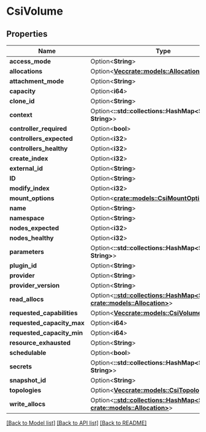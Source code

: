 # CsiVolume

## Properties

Name | Type | Description | Notes
------------ | ------------- | ------------- | -------------
**access_mode** | Option<**String**> |  | [optional]
**allocations** | Option<[**Vec<crate::models::AllocationListStub>**](AllocationListStub.md)> |  | [optional]
**attachment_mode** | Option<**String**> |  | [optional]
**capacity** | Option<**i64**> |  | [optional]
**clone_id** | Option<**String**> |  | [optional]
**context** | Option<**::std::collections::HashMap<String, String>**> |  | [optional]
**controller_required** | Option<**bool**> |  | [optional]
**controllers_expected** | Option<**i32**> |  | [optional]
**controllers_healthy** | Option<**i32**> |  | [optional]
**create_index** | Option<**i32**> |  | [optional]
**external_id** | Option<**String**> |  | [optional]
**ID** | Option<**String**> |  | [optional]
**modify_index** | Option<**i32**> |  | [optional]
**mount_options** | Option<[**crate::models::CsiMountOptions**](CSIMountOptions.md)> |  | [optional]
**name** | Option<**String**> |  | [optional]
**namespace** | Option<**String**> |  | [optional]
**nodes_expected** | Option<**i32**> |  | [optional]
**nodes_healthy** | Option<**i32**> |  | [optional]
**parameters** | Option<**::std::collections::HashMap<String, String>**> |  | [optional]
**plugin_id** | Option<**String**> |  | [optional]
**provider** | Option<**String**> |  | [optional]
**provider_version** | Option<**String**> |  | [optional]
**read_allocs** | Option<[**::std::collections::HashMap<String, crate::models::Allocation>**](Allocation.md)> |  | [optional]
**requested_capabilities** | Option<[**Vec<crate::models::CsiVolumeCapability>**](CSIVolumeCapability.md)> |  | [optional]
**requested_capacity_max** | Option<**i64**> |  | [optional]
**requested_capacity_min** | Option<**i64**> |  | [optional]
**resource_exhausted** | Option<**String**> |  | [optional]
**schedulable** | Option<**bool**> |  | [optional]
**secrets** | Option<**::std::collections::HashMap<String, String>**> |  | [optional]
**snapshot_id** | Option<**String**> |  | [optional]
**topologies** | Option<[**Vec<crate::models::CsiTopology>**](CSITopology.md)> |  | [optional]
**write_allocs** | Option<[**::std::collections::HashMap<String, crate::models::Allocation>**](Allocation.md)> |  | [optional]

[[Back to Model list]](../README.md#documentation-for-models) [[Back to API list]](../README.md#documentation-for-api-endpoints) [[Back to README]](../README.md)


